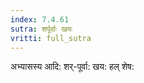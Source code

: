 ```yaml
---
index: 7.4.61
sutra: शर्पूर्वाः खयः
vritti: full_sutra
---
```


अभ्यासस्य आदि: शर्-पूर्वा: खय: हल् शेष:   
